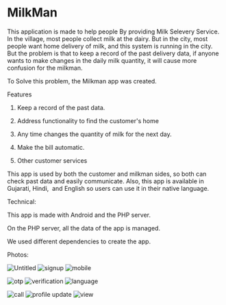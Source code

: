 # MilkMan

This application is made to help people By providing Milk Selevery Service.
In the village, most people collect milk at the dairy. But in the city, most people want home delivery of milk, and this system is running in the city. But the problem is that to keep a record of the past delivery data, if anyone wants to make changes in the daily milk quantity, it will cause more confusion for the milkman.

To Solve this problem, the Milkman app was created.

Features

1. Keep a record of the past data.

2. Address functionality to find the customer's home

3. Any time changes the quantity of milk for the next day.

4. Make the bill automatic.

5. Other customer services


This app is used by both the customer and milkman sides, so both can check past data and easily communicate.
Also, this app is available in Gujarati, Hindi,  and English so users can use it in their native language.



Technical:

This app is made with Android and the PHP server.

On the PHP server, all the data of the app is managed.

We used different dependencies to create the app.

Photos:

![Untitled](https://github.com/Harsh-21-Vaghasiya/MilkMan/assets/83325046/f898b75b-5164-4d4f-82f0-2b7ad7b8d27d)
![signup](https://github.com/Harsh-21-Vaghasiya/MilkMan/assets/83325046/378b2420-20e6-4ea8-913c-c3c5f01155d2)
![mobile](https://github.com/Harsh-21-Vaghasiya/MilkMan/assets/83325046/df4c8bcc-cbfd-4031-a971-50b0e4e8ab93)

![otp](https://github.com/Harsh-21-Vaghasiya/MilkMan/assets/83325046/7780ff64-b122-4443-9dd9-5cc3cd32dbd9)
![verification](https://github.com/Harsh-21-Vaghasiya/MilkMan/assets/83325046/3e4cc669-c295-4b7a-91b9-7b316001e3ed)
![language](https://github.com/Harsh-21-Vaghasiya/MilkMan/assets/83325046/483a6580-2a77-43b1-b722-9406f7d094ec)

![call](https://github.com/Harsh-21-Vaghasiya/MilkMan/assets/83325046/c862dca3-d1cd-45df-b20e-0b01434f1982)
![profile update](https://github.com/Harsh-21-Vaghasiya/MilkMan/assets/83325046/8203372f-a6ca-464b-ab80-97441af1cba0)
![view](https://github.com/Harsh-21-Vaghasiya/MilkMan/assets/83325046/1a141fc6-b37c-4146-8f60-c1b121f1bc22)





